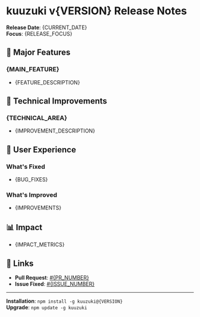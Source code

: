 # kuuzuki v{VERSION} Release Notes

**Release Date**: {CURRENT_DATE}  
**Focus**: {RELEASE_FOCUS}

## 🎯 Major Features

### {MAIN_FEATURE}

- {FEATURE_DESCRIPTION}

## 🔧 Technical Improvements

### {TECHNICAL_AREA}

- {IMPROVEMENT_DESCRIPTION}

## 🚀 User Experience

### What's Fixed

- {BUG_FIXES}

### What's Improved

- {IMPROVEMENTS}

## 📊 Impact

- {IMPACT_METRICS}

## 🔗 Links

- **Pull Request**: [#{PR_NUMBER}](https://github.com/moikas-code/kuuzuki/pull/{PR_NUMBER})
- **Issue Fixed**: [#{ISSUE_NUMBER}](https://github.com/moikas-code/kuuzuki/issues/{ISSUE_NUMBER})

---

**Installation**: `npm install -g kuuzuki@{VERSION}`  
**Upgrade**: `npm update -g kuuzuki`
